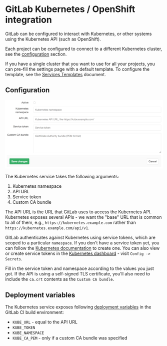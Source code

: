 # GitLab Kubernetes / OpenShift integration

GitLab can be configured to interact with Kubernetes, or other systems using the
Kubernetes API (such as OpenShift).

Each project can be configured to connect to a different Kubernetes cluster, see
the [configuration](#configuration) section.

If you have a single cluster that you want to use for all your projects,
you can pre-fill the settings page with a default template. To configure the
template, see the [Services Templates](services-templates.md) document.

## Configuration

![Kubernetes configuration settings](img/kubernetes_configuration.png)

The Kubernetes service takes the following arguments:

1. Kubernetes namespace
1. API URL
1. Service token
1. Custom CA bundle

The API URL is the URL that GitLab uses to access the Kubernetes API. Kubernetes
exposes several APIs - we want the "base" URL that is common to all of them,
e.g., `https://kubernetes.example.com` rather than `https://kubernetes.example.com/api/v1`.

GitLab authenticates against Kubernetes using service tokens, which are
scoped to a particular `namespace`. If you don't have a service token yet,
you can follow the
[Kubernetes documentation](http://kubernetes.io/docs/user-guide/service-accounts/)
to create one. You can also view or create service tokens in the
[Kubernetes dashboard](http://kubernetes.io/docs/user-guide/ui/) - visit
`Config -> Secrets`.

Fill in the service token and namespace according to the values you just got.
If the API is using a self-signed TLS certificate, you'll also need to include
the `ca.crt` contents as the `Custom CA bundle`.

## Deployment variables

The Kubernetes service exposes following
[deployment variables](../ci/variables/README.md#deployment-variables) in the
GitLab CI build environment:

- `KUBE_URL` - equal to the API URL
- `KUBE_TOKEN`
- `KUBE_NAMESPACE`
- `KUBE_CA_PEM` - only if a custom CA bundle was specified
